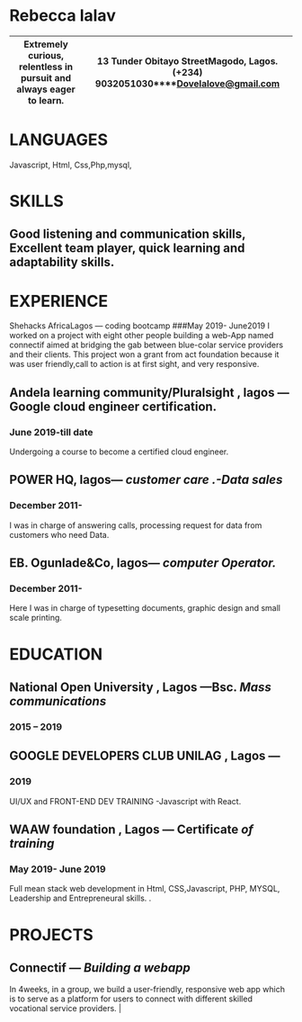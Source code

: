 
# Rebecca lalav
Extremely curious, relentless in pursuit and always eager to learn. | 13 Tunder Obitayo StreetMagodo, Lagos.**(+234) 9032051030****Dovelalove@gmail.com** |
| --- | --- |


# LANGUAGES
Javascript, Html, Css,Php,mysql,

# SKILLS
Good listening and communication skills, Excellent team player, quick learning and adaptability skills.
-
# EXPERIENCE
Shehacks AfricaLagos — coding bootcamp
###May 2019- June2019
I worked on a project with eight other people building a web-App  named connectif aimed at bridging the gab between blue-colar service providers and their clients. This project won a grant from act foundation because it was user friendly,call to action is at first sight, and very responsive.

## Andela learning community/Pluralsight , lagos — Google cloud engineer certification.
###  June  2019-till date
Undergoing a course to become a certified cloud engineer.

## POWER HQ, lagos— _customer care .-Data sales_
### December 2011-
I was in charge of answering calls, processing request for data  from customers who need Data.

## EB. Ogunlade&amp;Co, lagos— _computer Operator._
### December 2011-
Here I was in charge of typesetting documents, graphic design and small scale printing.

# EDUCATION

## National Open University , Lagos —Bsc. _Mass communications_
###  2015 – 2019

## GOOGLE DEVELOPERS CLUB UNILAG , Lagos —
### 2019
UI/UX and FRONT-END DEV TRAINING -Javascript with React.

## WAAW foundation , Lagos — Certificate _of training_
### May 2019- June 2019
Full mean stack web development in Html, CSS,Javascript, PHP, MYSQL, Leadership and Entrepreneural skills. .

# PROJECTS

## Connectif — _Building a webapp_
In 4weeks, in a group, we build a user-friendly, responsive web app which is to serve as a platform for users to connect with different skilled vocational service providers. |


 
